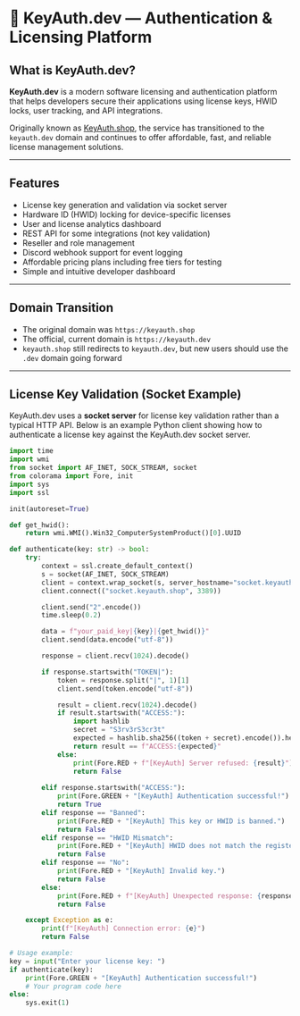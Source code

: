 # 🔐 KeyAuth.dev — Authentication & Licensing Platform

## What is KeyAuth.dev?

**KeyAuth.dev** is a modern software licensing and authentication platform that helps developers secure their applications using license keys, HWID locks, user tracking, and API integrations.

Originally known as [KeyAuth.shop](https://keyauth.dev), the service has transitioned to the `keyauth.dev` domain and continues to offer affordable, fast, and reliable license management solutions.

---

## Features

- License key generation and validation via socket server  
- Hardware ID (HWID) locking for device-specific licenses  
- User and license analytics dashboard  
- REST API for some integrations (not key validation)  
- Reseller and role management  
- Discord webhook support for event logging  
- Affordable pricing plans including free tiers for testing  
- Simple and intuitive developer dashboard

---

## Domain Transition

- The original domain was `https://keyauth.shop`  
- The official, current domain is `https://keyauth.dev`  
- `keyauth.shop` still redirects to `keyauth.dev`, but new users should use the `.dev` domain going forward

---

## License Key Validation (Socket Example)

KeyAuth.dev uses a **socket server** for license key validation rather than a typical HTTP API. Below is an example Python client showing how to authenticate a license key against the KeyAuth.dev socket server.

```python
import time
import wmi
from socket import AF_INET, SOCK_STREAM, socket
from colorama import Fore, init
import sys
import ssl

init(autoreset=True)

def get_hwid():
    return wmi.WMI().Win32_ComputerSystemProduct()[0].UUID

def authenticate(key: str) -> bool:
    try:
        context = ssl.create_default_context()
        s = socket(AF_INET, SOCK_STREAM)
        client = context.wrap_socket(s, server_hostname="socket.keyauth.shop")
        client.connect(("socket.keyauth.shop", 3389))

        client.send("2".encode())
        time.sleep(0.2)

        data = f"your_paid_key|{key}|{get_hwid()}"
        client.send(data.encode("utf-8"))

        response = client.recv(1024).decode()

        if response.startswith("TOKEN|"):
            token = response.split("|", 1)[1]
            client.send(token.encode("utf-8"))

            result = client.recv(1024).decode()
            if result.startswith("ACCESS:"):
                import hashlib
                secret = "S3rv3rS3cr3t"
                expected = hashlib.sha256((token + secret).encode()).hexdigest()
                return result == f"ACCESS:{expected}"
            else:
                print(Fore.RED + f"[KeyAuth] Server refused: {result}")
                return False
        
        elif response.startswith("ACCESS:"):
            print(Fore.GREEN + "[KeyAuth] Authentication successful!")
            return True
        elif response == "Banned":
            print(Fore.RED + "[KeyAuth] This key or HWID is banned.")
            return False
        elif response == "HWID Mismatch":
            print(Fore.RED + "[KeyAuth] HWID does not match the registered device.")
            return False
        elif response == "No":
            print(Fore.RED + "[KeyAuth] Invalid key.")
            return False
        else:
            print(Fore.RED + f"[KeyAuth] Unexpected response: {response}")
            return False

    except Exception as e:
        print(f"[KeyAuth] Connection error: {e}")
        return False

# Usage example:
key = input("Enter your license key: ")
if authenticate(key):
    print(Fore.GREEN + "[KeyAuth] Authentication successful!")
    # Your program code here
else:
    sys.exit(1)


